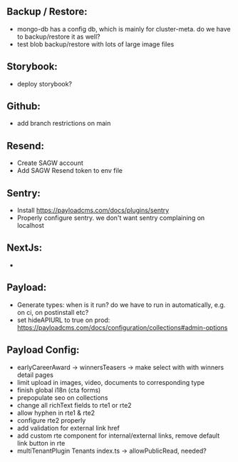 Backup / Restore:
-----------------
- mongo-db has a config db, which is mainly for cluster-meta. do we have to backup/restore it as well?
- test blob backup/restore with lots of large image files

Storybook:
----------
- deploy storybook?

Github:
-------
- add branch restrictions on main

Resend:
-------
- Create SAGW account
- Add SAGW Resend token to env file

Sentry:
-------
- Install https://payloadcms.com/docs/plugins/sentry 
- Properly configure sentry. we don't want sentry complaining on localhost

NextJs:
-------
-

Payload:
--------
- Generate types: when is it run? do we have to run in automatically, e.g. on ci, on postinstall etc?
- set hideAPIURL to true on prod: https://payloadcms.com/docs/configuration/collections#admin-options

Payload Config:
--------
- earlyCareerAward -> winnersTeasers -> make select with with winners detail pages
- limit upload in images, video, documents to corresponding type
- finish global i18n (cta forms)
- prepopulate seo on collections
- change all richText fields to rte1 or rte2
- allow hyphen in rte1 & rte2
- configure rte2 properly
- add validation for external link href
- add custom rte component for internal/external links, remove default link button in rte
- multiTenantPlugin Tenants index.ts -> allowPublicRead, needed?
